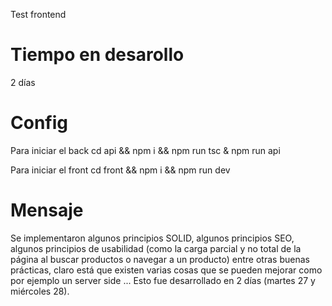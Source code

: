 Test frontend
# Tiempo en desarollo
2 días

# Config
Para iniciar el back 
cd api && npm i && npm run tsc & npm run api

Para iniciar el front 
cd front && npm i && npm run dev


# Mensaje
Se implementaron algunos principios SOLID, algunos principios SEO, algunos principios de usabilidad (como la carga parcial y no total de la página al buscar productos o navegar a un producto) entre otras buenas prácticas, claro está que existen varias cosas que se pueden mejorar como por ejemplo un server side ... Esto fue desarrollado en 2 días (martes 27 y miércoles 28).